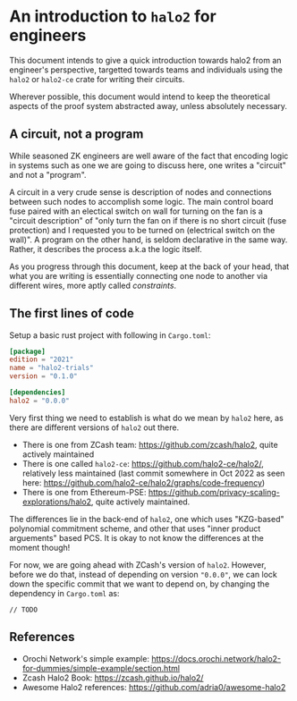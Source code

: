 # An introduction to `halo2` for engineers
This document intends to give a quick introduction towards halo2 from an engineer's perspective, targetted towards teams and individuals using the `halo2` or `halo2-ce` crate for writing their circuits.

Wherever possible, this document would intend to keep the theoretical aspects of the proof system abstracted away, unless absolutely necessary.

## A circuit, not a program
While seasoned ZK engineers are well aware of the fact that encoding logic in systems such as one we are going to discuss here, one writes a "circuit" and not a "program". 

A circuit in a very crude sense is description of nodes and connections between such nodes to accomplish some logic. The main control board fuse paired with an electical switch on wall for turning on the fan is a "circuit description" of "only turn the fan on if there is no short circuit (fuse protection) and I requested you to be turned on (electrical switch on the wall)". A program on the other hand, is seldom declarative in the same way. Rather, it describes the process a.k.a the logic itself.

As you progress through this document, keep at the back of your head, that what you are writing is essentially connecting one node to another via different wires, more aptly called *constraints*.

## The first lines of code
Setup a basic rust project with following in `Cargo.toml`:
```toml
[package]
edition = "2021"
name = "halo2-trials"
version = "0.1.0"

[dependencies]
halo2 = "0.0.0"

```
Very first thing we need to establish is what do we mean by `halo2` here, as there are different versions of `halo2` out there.
- There is one from ZCash team: https://github.com/zcash/halo2, quite actively maintained
- There is one called `halo2-ce`: https://github.com/halo2-ce/halo2/, relatively less maintained (last commit somewhere in Oct 2022 as seen here: https://github.com/halo2-ce/halo2/graphs/code-frequency)
- There is one from Ethereum-PSE: https://github.com/privacy-scaling-explorations/halo2, quite actively maintained.

The differences lie in the back-end of `halo2`, one which uses "KZG-based" polynomial commitment scheme, and other that uses "inner product arguements" based PCS. It is okay to not know the differences at the moment though!

For now, we are going ahead with ZCash's version of `halo2`. However, before we do that, instead of depending on version `"0.0.0"`, we can lock down the specific commit that we want to depend on, by changing the dependency in `Cargo.toml` as:
```
// TODO
```
## References
- Orochi Network's simple example: https://docs.orochi.network/halo2-for-dummies/simple-example/section.html
- Zcash Halo2 Book: https://zcash.github.io/halo2/
- Awesome Halo2 references: https://github.com/adria0/awesome-halo2
